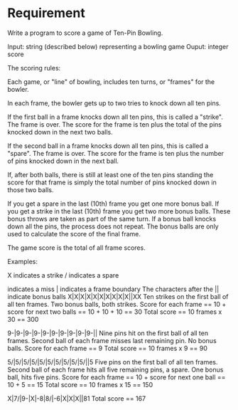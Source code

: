 # Requirement

Write a program to score a game of Ten-Pin Bowling.

Input: string (described below) representing a bowling game Ouput: integer score

The scoring rules:

Each game, or "line" of bowling, includes ten turns, or "frames" for the bowler.

In each frame, the bowler gets up to two tries to knock down all ten pins.

If the first ball in a frame knocks down all ten pins, this is called a "strike". The frame is over. The score for the frame is ten plus the total of the pins knocked down in the next two balls.

If the second ball in a frame knocks down all ten pins, this is called a "spare". The frame is over. The score for the frame is ten plus the number of pins knocked down in the next ball.

If, after both balls, there is still at least one of the ten pins standing the score for that frame is simply the total number of pins knocked down in those two balls.

If you get a spare in the last (10th) frame you get one more bonus ball. If you get a strike in the last (10th) frame you get two more bonus balls. These bonus throws are taken as part of the same turn. If a bonus ball knocks down all the pins, the process does not repeat. The bonus balls are only used to calculate the score of the final frame.

The game score is the total of all frame scores.

Examples:

X indicates a strike / indicates a spare

indicates a miss | indicates a frame boundary The characters after the || indicate bonus balls
X|X|X|X|X|X|X|X|X|X||XX Ten strikes on the first ball of all ten frames. Two bonus balls, both strikes. Score for each frame == 10 + score for next two balls == 10 + 10 + 10 == 30 Total score == 10 frames x 30 == 300

9-|9-|9-|9-|9-|9-|9-|9-|9-|9-|| Nine pins hit on the first ball of all ten frames. Second ball of each frame misses last remaining pin. No bonus balls. Score for each frame == 9 Total score == 10 frames x 9 == 90

5/|5/|5/|5/|5/|5/|5/|5/|5/|5/||5 Five pins on the first ball of all ten frames. Second ball of each frame hits all five remaining pins, a spare. One bonus ball, hits five pins. Score for each frame == 10 + score for next one ball == 10 + 5 == 15 Total score == 10 frames x 15 == 150

X|7/|9-|X|-8|8/|-6|X|X|X||81 Total score == 167
